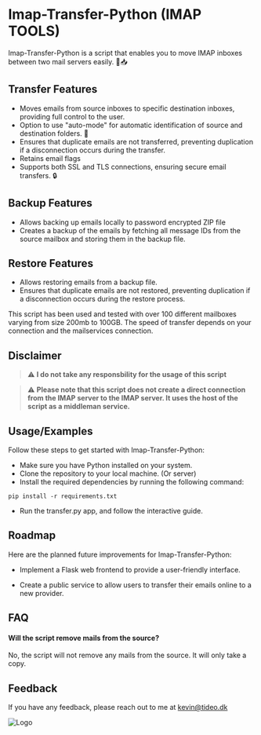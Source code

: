 
# Imap-Transfer-Python (IMAP TOOLS)

Imap-Transfer-Python is a script that enables you to move IMAP inboxes between two mail servers easily. 📨📥

## Transfer Features
* Moves emails from source inboxes to specific destination inboxes, providing full control to the user. 
* Option to use "auto-mode" for automatic identification of source and destination folders. 🔄
* Ensures that duplicate emails are not transferred, preventing duplication if a disconnection occurs during the transfer. 
* Retains email flags
* Supports both SSL and TLS connections, ensuring secure email transfers. 🔒

## Backup Features
* Allows backing up emails locally to password encrypted ZIP file
* Creates a backup of the emails by fetching all message IDs from the source mailbox and storing them in the backup file.

## Restore Features
* Allows restoring emails from a backup file.
* Ensures that duplicate emails are not restored, preventing duplication if a disconnection occurs during the restore process.

This script has been used and tested with over 100 different mailboxes varying from size 200mb to 100GB. The speed of transfer depends on your connection and the mailservices connection. 

Disclaimer
----
> ⚠️ **I do not take any responsbility for the usage of this script**


> ⚠️ **Please note that this script does not create a direct connection from the IMAP server to the IMAP server. It uses the host of the script as a middleman service.**
## Usage/Examples



Follow these steps to get started with Imap-Transfer-Python:

* Make sure you have Python installed on your system.
* Clone the repository to your local machine. (Or server)
* Install the required dependencies by running the following command:

```
pip install -r requirements.txt
```

* Run the transfer.py app, and follow the interactive guide.
## Roadmap

Here are the planned future improvements for Imap-Transfer-Python:


- Implement a Flask web frontend to provide a user-friendly interface.

- Create a public service to allow users to transfer their emails online to a new provider.


## FAQ

#### Will the script remove mails from the source?
No, the script will not remove any mails from the source. It will only take a copy.


## Feedback

If you have any feedback, please reach out to me at kevin@tideo.dk


![Logo](https://tideo.dk/images/logo-light.png)

